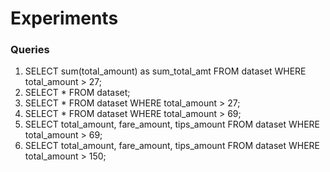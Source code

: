 # Experiments

### Queries

1. SELECT sum(total_amount) as sum_total_amt FROM dataset WHERE total_amount > 27;
2. SELECT * FROM dataset;
3. SELECT * FROM dataset WHERE total_amount > 27;
4. SELECT * FROM dataset WHERE total_amount > 69;
5. SELECT total_amount, fare_amount, tips_amount FROM dataset WHERE total_amount > 69;
6. SELECT total_amount, fare_amount, tips_amount FROM dataset WHERE total_amount > 150;